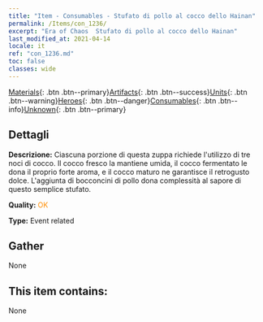 ```yaml
---
title: "Item - Consumables - Stufato di pollo al cocco dello Hainan"
permalink: /Items/con_1236/
excerpt: "Era of Chaos  Stufato di pollo al cocco dello Hainan"
last_modified_at: 2021-04-14
locale: it
ref: "con_1236.md"
toc: false
classes: wide
---
```

 [Materials](/it/Items/){: .btn .btn--primary}[Artifacts](/it/Items/Artifacts/){: .btn .btn--success}[Units](/it/Items/Units/){: .btn .btn--warning}[Heroes](/it/Items/Heroes/){: .btn .btn--danger}[Consumables](/it/Items/Consumables/){: .btn .btn--info}[Unknown](/it/Items/Unknown/){: .btn .btn--primary}

## Dettagli
 **Descrizione:** Ciascuna porzione di questa zuppa richiede l'utilizzo di tre noci di cocco. Il cocco fresco la mantiene umida, il cocco fermentato le dona il proprio forte aroma, e il cocco maturo ne garantisce il retrogusto dolce. L'aggiunta di bocconcini di pollo dona complessità al sapore di questo semplice stufato.

 **Quality:** <span style="color: #FF8C00">OK</span>

 **Type:** Event related

## Gather

  None

## This item contains:

  None

